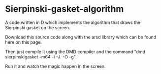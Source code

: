 # Sierpinski-gasket-algorithm
A code written in D which implements the algorithm that draws the Sierpinski gasket on the screen.

Download this source code along with the arsd library which can be found here on this page.

Then just compile it using the DMD compiler and the command "dmd sierpinskigasket -m64 -i -J. -O -g".

Run it and watch the magic happen in the screen.
